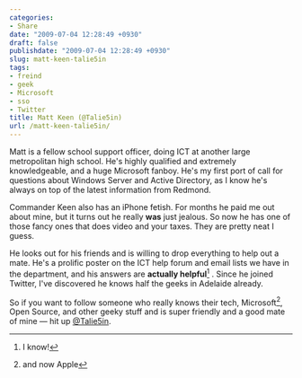 ```yaml
---
categories:
- Share
date: "2009-07-04 12:28:49 +0930"
draft: false
publishdate: "2009-07-04 12:28:49 +0930"
slug: matt-keen-talie5in
tags:
- freind
- geek
- Microsoft
- sso
- Twitter
title: Matt Keen (@Talie5in)
url: /matt-keen-talie5in/
---
```

Matt is a fellow school support officer, doing ICT at another large metropolitan high school. He's highly qualified and extremely knowledgeable, and a huge Microsoft fanboy. He's my first port of call for questions about Windows Server and Active Directory, as I know he's always on top of the latest information from Redmond.

Commander Keen also has an iPhone fetish. For months he paid me out about mine, but it turns out he really **was** just jealous. So now he has one of those fancy ones that does video and your taxes. They are pretty neat I guess.

He looks out for his friends and is willing to drop everything to help out a mate. He's a prolific poster on the ICT help forum and email lists we have in the department, and his answers are **actually helpful**[^1] . Since he joined Twitter, I've discovered he knows half the geeks in Adelaide already.

So if you want to follow someone who really knows their tech, Microsoft[^2], Open Source, and other geeky stuff and is super friendly and a good mate of mine — hit up [@Talie5in](http://twitter.com/talie5in).

[^1]: I know!
[^2]: and now Apple
